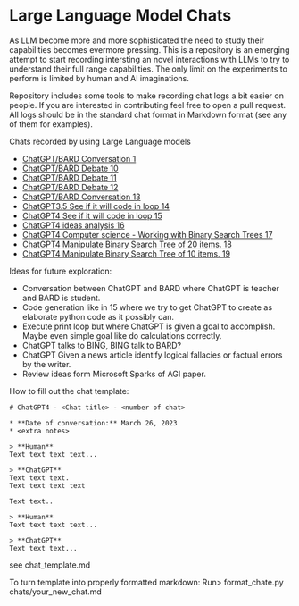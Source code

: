# Large Language Model Chats

As LLM become more and more sophisticated the need to study their capabilities becomes evermore pressing. This is a repository is an emerging attempt to start recording intersting an novel interactions with LLMs to try to understand their full range capabilities. The only limit on the experiments to perform is limited by human and AI imaginations.

Repository includes some tools to make recording chat logs a bit easier on people.
If you are interested in contributing feel free to open a pull request. All logs should be in the standard chat format in Markdown format (see any of them for examples).

Chats recorded by using Large Language models

- [ChatGPT/BARD Conversation 1](chats/chatgpt-bard-1.md)
- [ChatGPT/BARD Debate 10](chats/chatgpt-bard-10.md)
- [ChatGPT/BARD Debate 11](chats/chatgpt-bard-11.md)
- [ChatGPT/BARD Debate 12](chats/chatgpt-bard-12.md)
- [ChatGPT/BARD Conversation 13](chats/chatgpt-bard-13.md)
- [ChatGPT3.5 See if it will code in loop 14](chats/chatgpt-14.md)
- [ChatGPT4 See if it will code in loop 15](chats/chatgpt-15.md)
- [ChatGPT4 ideas analysis 16](chats/chatgpt-16.md)
- [ChatGPT4 Computer science - Working with Binary Search Trees 17](chats/chatgpt-17.md)
- [ChatGPT4 Manipulate Binary Search Tree of 20 items. 18](chats/chatgpt-18.md)
- [ChatGPT4 Manipulate Binary Search Tree of 10 items. 19](chats/chatgpt-19.md)

Ideas for future exploration:
* Conversation between ChatGPT and BARD where ChatGPT is teacher and BARD is student.
* Code generation like in 15 where we try to get ChatGPT to create as elaborate python code as it possibly can.
* Execute print loop but where ChatGPT is given a goal to accomplish. Maybe even simple goal like do calculations correctly.
* ChatGPT talks to BING, BING talk to BARD?
* ChatGPT Given a news article identify logical fallacies or factual errors by the writer. 
* Review ideas form Microsoft Sparks of AGI paper.

How to fill out the chat template:
```
# ChatGPT4 - <Chat title> - <number of chat>

* **Date of conversation:** March 26, 2023
* <extra notes>

> **Human**
Text text text text...

> **ChatGPT**
Text text text.
Text text text text

Text text..

> **Human**
Text text text text...

> **ChatGPT**
Text text text...

```
see chat_template.md 
  
To turn template into properly formatted markdown:
Run> format_chate.py chats/your_new_chat.md
